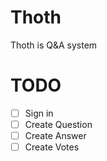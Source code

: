 # Thoth

Thoth is Q&A system

# TODO

- [ ] Sign in
- [ ] Create Question
- [ ] Create Answer
- [ ] Create Votes
